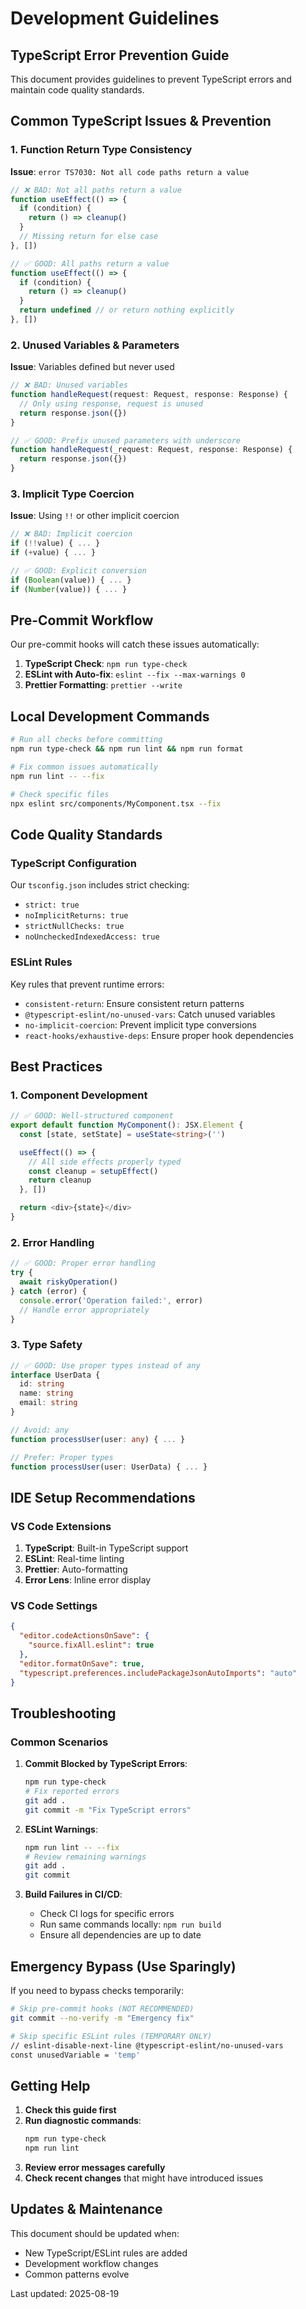# Development Guidelines

## TypeScript Error Prevention Guide

This document provides guidelines to prevent TypeScript errors and maintain code quality standards.

## Common TypeScript Issues & Prevention

### 1. Function Return Type Consistency

**Issue**: `error TS7030: Not all code paths return a value`

```typescript
// ❌ BAD: Not all paths return a value
function useEffect(() => {
  if (condition) {
    return () => cleanup()
  }
  // Missing return for else case
}, [])

// ✅ GOOD: All paths return a value
function useEffect(() => {
  if (condition) {
    return () => cleanup()
  }
  return undefined // or return nothing explicitly
}, [])
```

### 2. Unused Variables & Parameters

**Issue**: Variables defined but never used

```typescript
// ❌ BAD: Unused variables
function handleRequest(request: Request, response: Response) {
  // Only using response, request is unused
  return response.json({})
}

// ✅ GOOD: Prefix unused parameters with underscore
function handleRequest(_request: Request, response: Response) {
  return response.json({})
}
```

### 3. Implicit Type Coercion

**Issue**: Using `!!` or other implicit coercion

```typescript
// ❌ BAD: Implicit coercion
if (!!value) { ... }
if (+value) { ... }

// ✅ GOOD: Explicit conversion
if (Boolean(value)) { ... }
if (Number(value)) { ... }
```

## Pre-Commit Workflow

Our pre-commit hooks will catch these issues automatically:

1. **TypeScript Check**: `npm run type-check`
2. **ESLint with Auto-fix**: `eslint --fix --max-warnings 0`
3. **Prettier Formatting**: `prettier --write`

## Local Development Commands

```bash
# Run all checks before committing
npm run type-check && npm run lint && npm run format

# Fix common issues automatically
npm run lint -- --fix

# Check specific files
npx eslint src/components/MyComponent.tsx --fix
```

## Code Quality Standards

### TypeScript Configuration

Our `tsconfig.json` includes strict checking:

- `strict: true`
- `noImplicitReturns: true`
- `strictNullChecks: true`
- `noUncheckedIndexedAccess: true`

### ESLint Rules

Key rules that prevent runtime errors:

- `consistent-return`: Ensure consistent return patterns
- `@typescript-eslint/no-unused-vars`: Catch unused variables
- `no-implicit-coercion`: Prevent implicit type conversions
- `react-hooks/exhaustive-deps`: Ensure proper hook dependencies

## Best Practices

### 1. Component Development

```typescript
// ✅ GOOD: Well-structured component
export default function MyComponent(): JSX.Element {
  const [state, setState] = useState<string>('')

  useEffect(() => {
    // All side effects properly typed
    const cleanup = setupEffect()
    return cleanup
  }, [])

  return <div>{state}</div>
}
```

### 2. Error Handling

```typescript
// ✅ GOOD: Proper error handling
try {
  await riskyOperation()
} catch (error) {
  console.error('Operation failed:', error)
  // Handle error appropriately
}
```

### 3. Type Safety

```typescript
// ✅ GOOD: Use proper types instead of any
interface UserData {
  id: string
  name: string
  email: string
}

// Avoid: any
function processUser(user: any) { ... }

// Prefer: Proper types
function processUser(user: UserData) { ... }
```

## IDE Setup Recommendations

### VS Code Extensions

1. **TypeScript**: Built-in TypeScript support
2. **ESLint**: Real-time linting
3. **Prettier**: Auto-formatting
4. **Error Lens**: Inline error display

### VS Code Settings

```json
{
  "editor.codeActionsOnSave": {
    "source.fixAll.eslint": true
  },
  "editor.formatOnSave": true,
  "typescript.preferences.includePackageJsonAutoImports": "auto"
}
```

## Troubleshooting

### Common Scenarios

1. **Commit Blocked by TypeScript Errors**:

   ```bash
   npm run type-check
   # Fix reported errors
   git add .
   git commit -m "Fix TypeScript errors"
   ```

2. **ESLint Warnings**:

   ```bash
   npm run lint -- --fix
   # Review remaining warnings
   git add .
   git commit
   ```

3. **Build Failures in CI/CD**:
   - Check CI logs for specific errors
   - Run same commands locally: `npm run build`
   - Ensure all dependencies are up to date

## Emergency Bypass (Use Sparingly)

If you need to bypass checks temporarily:

```bash
# Skip pre-commit hooks (NOT RECOMMENDED)
git commit --no-verify -m "Emergency fix"

# Skip specific ESLint rules (TEMPORARY ONLY)
// eslint-disable-next-line @typescript-eslint/no-unused-vars
const unusedVariable = 'temp'
```

## Getting Help

1. **Check this guide first**
2. **Run diagnostic commands**:
   ```bash
   npm run type-check
   npm run lint
   ```
3. **Review error messages carefully**
4. **Check recent changes** that might have introduced issues

## Updates & Maintenance

This document should be updated when:

- New TypeScript/ESLint rules are added
- Development workflow changes
- Common patterns evolve

Last updated: 2025-08-19
